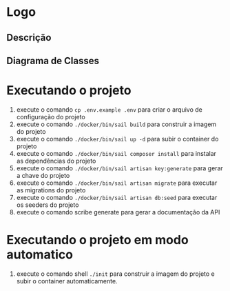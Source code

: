 # Logo

## Descrição

## Diagrama de Classes

# Executando o projeto

 1. execute o comando `cp .env.example .env` para criar o arquivo de configuração do projeto
 2. execute o comando `./docker/bin/sail build` para construir a imagem do projeto
 3. execute o comando `./docker/bin/sail up -d` para subir o container do projeto
 4. execute o comando `./docker/bin/sail composer install` para instalar as dependências do projeto
 5. execute o comando `./docker/bin/sail artisan key:generate` para gerar a chave do projeto
 6. execute o comando `./docker/bin/sail artisan migrate` para executar as migrations do projeto
 7. execute o comando `./docker/bin/sail artisan db:seed` para executar os seeders do projeto
 8. execute o comando scribe generate para gerar a documentação da API

# Executando o projeto em modo automatico

 1. execute o comando shell `./init` para construir a imagem do projeto e subir o container automaticamente.
